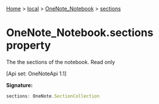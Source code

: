 [Home](./index) &gt; [local](local.md) &gt; [OneNote\_Notebook](local.onenote_notebook.md) &gt; [sections](local.onenote_notebook.sections.md)

# OneNote\_Notebook.sections property

The the sections of the notebook. Read only 

 \[Api set: OneNoteApi 1.1\]

**Signature:**
```javascript
sections: OneNote.SectionCollection
```
